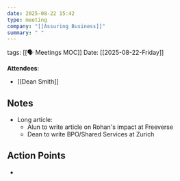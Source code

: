 ```yaml
---
date: 2025-08-22 15:42
type: meeting
company: "[[Assuring Business]]"
summary: " "
---
```

tags: [[🗣️ Meetings MOC]]
Date: [[2025-08-22-Friday]]

**Attendees**: 
- [[Dean Smith]]

## Notes
- Long article:
	- Alun to write article on Rohan's impact at Freeverse
	- Dean to write BPO/Shared Services at Zurich

## Action Points
- 


